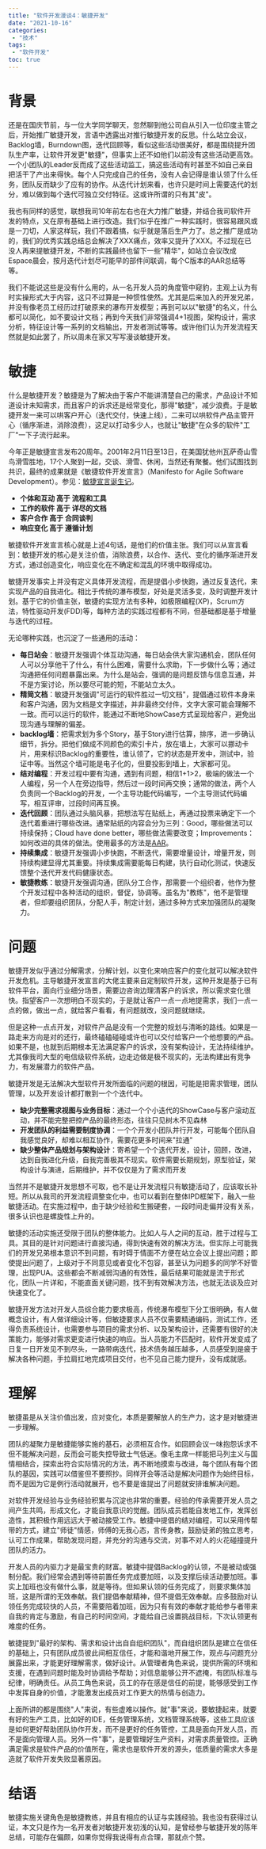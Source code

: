 ```yaml
---
title: "软件开发漫谈4：敏捷开发"
date: "2021-10-16"
categories:
 - "技术"
tags:
 - "软件开发"
toc: true
---
```


# 背景

还是在国庆节前，与一位大学同学聊天，忽然聊到他公司自从引入一位印度主管之后，开始推广敏捷开发，言语中透露出对推行敏捷开发的反思。什么站立会议，Backlog墙，Burndown图，迭代回顾等，看似这些活动很美好，都是围绕提升团队生产率，让软件开发更"敏捷"，但事实上还不如他们以前没有这些活动更高效。一个小团队的Leader反而成了这些活动监工，搞这些活动有时甚至不如自己亲自把活干了产出来得快。每个人只完成自己的任务，没有人会记得是谁认领了什么任务，团队反而缺少了应有的协作。从迭代计划来看，也许只是时间上需要迭代的划分，难以做到每个迭代可独立交付特征。这或许所谓的只有其"皮"。

我也有同样的感觉，联想我司10年前左右也在大力推广敏捷，并结合我司软件开发的特点，又在原有基础上进行改造。我们似乎在推广一种实践时，很容易跟风或是一刀切，人家这样玩，我们不跟着搞，似乎就是落后生产力了。总之推广是成功的，我们的优秀实践总结总会解决了XXX痛点，效率又提升了XXX。不过现在已没人再来提敏捷开发，不断的实践最终也留下一些"精华"，如站立会议改成Espace晨会，按月迭代计划尽可能早的部件间联调，每个C版本的AAR总结等等。

<!--more-->
我们不能说这些是没有什么用的，从一名开发人员的角度管中窥豹，主观上认为有时实操形式大于内容，这只不过算是一种惯性使然。尤其是后来加入的开发兄弟，并没有像老员工经历过打破原来的瀑布开发模型；再到可以以"敏捷"的名义，什么都可以简化，如不要设计文档；再到今天我们非常强调4+1视图，架构设计，需求分析，特征设计等一系列的文档输出，开发者测试等等。或许他们认为开发流程天然就是如此罢了，所以周未在家又写写漫谈敏捷开发。

# 敏捷

什么是敏捷开发？敏捷是为了解决由于客户不能讲清楚自己的需求，产品设计不知道设计未知需求，而且客户的诉求还是经常变化，那得"敏捷"，减少浪费。于是敏捷开发一来可以哄客户开心（迭代交付，快速上线），二来可以哄软件产品主管开心（循序渐进，消除浪费），这足以打动多少人，也就让"敏捷"在众多的软件"工厂"一下子流行起来。

今年正是敏捷宣言发布20周年。2001年2月11日至13日，在美国犹他州瓦萨奇山雪鸟滑雪胜地，17个人聚到一起，交谈、滑雪、休闲，当然还有聚餐。他们试图找到共识，最终的成果就是《敏捷软件开发宣言》（Manifesto for Agile Software Development）。参见：[敏捷宣言诞生记](https://www.scrumcn.com/agile/%e6%95%8f%e6%8d%b7%e5%ae%a3%e8%a8%80%e8%af%9e%e7%94%9f%e8%ae%b0.html)。

 - **个体和互动 高于 流程和工具**
 - **工作的软件 高于 详尽的文档**
 - **客户合作 高于 合同谈判**
 - **响应变化 高于 遵循计划**

敏捷软件开发宣言核心就是上述4句话，是他们的价值主张。我们可以从宣言看到：敏捷开发的核心是关注价值，消除浪费，以合作、迭代、变化的循序渐进开发方式，通过创造变化，响应变化在不确定和混乱的环境中取得成功。

敏捷开发事实上并没有定义具体开发流程，而是提倡小步快跑，通过反复迭代，来实现产品的自我进化。相比于传统的瀑布模型，好处是灵活多变，及时调整开发计划。基于它的价值主张，敏捷的实现方法有多种，如极限编程(XP)，Scrum方法，特性驱动开发(FDD)等，每种方法的实践过程都有不同，但基础都是基于增量与迭代的过程。

无论哪种实践，也沉淀了一些通用的活动：

 - **每日站会**：敏捷开发强调个体互动沟通，每日站会供大家沟通机会，团队任何人可以分享他干了什么，有什么困难，需要什么求助，下一步做什么等；通过沟通把任何问题暴露出来。为什么是站会，强调的是问题反馈与信息互通，并不是方案讨论，所以要尽可能的短，不能站立太久。
 - **精简文档**：敏捷开发强调"可运行的软件胜过一切文档"，提倡通过软件本身来和客户沟通，因为文档是文字描述，并非最终交付件，文字大家可能会理解不一致。而可以运行的软件，能通过不断地ShowCase方式呈现给客户，避免出现沟通与理解的偏差。
 - **backlog墙**：把需求划为多个Story，基于Story进行估算，排序，进一步确认细节，拆分。把他们做成不同颜色的索引卡片，放在墙上，大家可以挪动卡片，用来标识Backlog的重要性，谁认领了，它的状态是开发中，测试中，验证中等。当然这个墙可能是电子化的，但要投影到墙上，大家都可见。
 - **结对编程**：开发过程中要有沟通，遇到有问题，相信1+1>2，极端的做法一个人编程，另一个人在旁边指导，然后过一段时间再交换；通常的做法，两个人负责同一个Backlog的开发，一个主导功能代码编写，一个主导测试代码编写，相互评审，过段时间再互换。
 - **迭代回顾**：团队通过头脑风暴，把想法写在贴纸上，再通过投票来确定下一个迭代着重进行哪些改进。通常贴纸的内容会分为三列：Good，哪些做法可以持续保持；Cloud have done better，哪些做法需要改变；Improvements：如何改进的具体的做法。使用最多的方法是[AAR](https://baike.baidu.com/item/aar/6894400?fr=aladdin)。
 - **持续集成**：敏捷开发强调小步快跑，不断迭代，需要增量设计，增量开发，则持续构建显得尤其重要。持续集成需要能每日构建，执行自动化测试，快速反馈整个迭代开发代码健康状态。
 - **敏捷教练**：敏捷开发强调沟通，团队分工合作，那需要一个组织者，他作为整个开发过程中各种活动的组织，督促，协调等。虽名为"教练"，他不是管理者，但却要组织团队，分配人手，制定计划，通过多种方式来加强团队的凝聚力。


# 问题

敏捷开发似乎通过分解需求，分解计划，以变化来响应客户的变化就可以解决软件开发危机。主导敏捷开发宣言的大佬主要来自定制软件开发，这种开发是基于已有软件平台，面向行业细分场景，需要边咨询边理清客户的诉求，所以需求变化很快。指望客户一次想明白不现实的，于是就让客户一点一点地提需求，我们一点一点的做，做出一点，就给客户看看，有问题就改，没问题就继续。

但是这种一点点开发，对软件产品是没有一个完整的规划与清晰的路线。如果是一路走来方向是对的还行，最终磕磕碰碰或许也可以交付给客户一个他想要的产品。如果不是，也就到后期根本无法满足客户的诉求，没有架构设计，无法持续维护。尤其像我司大型的电信级软件系统，边走边做是极不现实的，无法构建出有竞争力，有发展潜力的软件产品。

敏捷开发是无法解决大型软件开发所面临的问题的根因，可能是把需求管理，团队管理，以及开发设计都打散到一个个迭代中。

 - **缺少完整需求视图与业务目标**：通过一个个小迭代的ShowCase与客户滚动互动，并不能完整把控产品的最终形态，往往只见树木不见森林
 - **开发团队的利益需要制度协调**：一个个开发小团队并行开发，可能每个团队自我感觉良好，却难以相互协作，需要花更多时间来"拉通"
 - **缺少整体产品规划与架构设计**：寄希望一个个迭代开发，设计，回顾，改进，达到自我进化升级，自我完善极其不现实。软件需要长期规划，原型验证，架构设计与演进，后期维护，并不仅仅是为了需求而开发

当然并不是敏捷开发思想不可取，也不是让开发流程只有敏捷活动了，应该取长补短。所以从我司的开发流程调整变化中，也可以看到在整体IPD框架下，融入一些敏捷活动。在实施过程中，由于缺少经验和生搬硬套，一段时间走偏并没有关系，很多认识也是螺旋性上升的。

敏捷的活动实施还受限于团队的整体能力。比如人与人之间的互动，胜于过程与工具。其目的是针对问题进行直接沟通，得到快速有效的解决方法。但实际上可能我们的开发兄弟根本意识不到问题，有时碍于情面不方便在站立会议上提出问题；即使提出问题了，上级对于不同意见或者变化不包容，甚至认为问题多的同学不好管理，出现PUA。这些都会不断减弱沟通的有效性，最后结果可能就是流于形式化，团队一片详和，不能直面关键问题，找不到有效解决方法，也就无法谈及应对快速变化了。

敏捷开发方法对开发人员综合能力要求极高，传统瀑布模型下分工很明确，有人做概念设计，有人做详细设计等，但敏捷要求人员不仅需要精通编码，测试工作，还得负责系统设计，也需要参与项目的需求分析、以及架构设计，还需要有很好的决策能力，能够对需求更变进行快速的响应。当人员能力不匹配时，软件开发变成了日复一日开发见不到尽头，一路带病迭代，技术债务越压越多，人员感受到是疲于解决各种问题，手拉肩扛地完成项目交付，也不见自己能力提升，没有成就感。

# 理解

敏捷虽是从关注价值出发，应对变化，本质是要解放人的生产力，这才是对敏捷进一步理解。

团队的凝聚力是敏捷能够实施的基石，必须相互合作。如回顾会议一味抱怨诉求不但不能解决问题，反而会可能失控导致士气低迷。像毛主席一样能把马列主义与国情相结合，探索出符合实际情况的方法，再不断地摸索与改进，每个团队有每个团队的基因，实践可以借鉴但不要照抄。同样开会等活动是解决问题作为始终目标，而不是因为它是例行活动就展开，也不要是谁提出了问题就安排谁解决问题。

对软件开发经验与业务经验积累与沉淀也非常的重要。经验的传承需要开发人员之间产生共鸣，形成文化，才能自我意识的觉醒。团队成员若能自发地工作，发挥创造性，其积极作用远远大于被动接受工作。敏捷中提倡的结对编程，可以采用传帮带的方式，建立"师徒"情感，师傅的无我心态，言传身教，鼓励徒弟的独立思考，认可工作成果，帮助发现问题，并充分的沟通与交流，对事不对人的火花碰撞提升团队的活力。

开发人员的内驱力才是最宝贵的财富。敏捷中提倡Backlog的认领，不是被动或强制分配。我们经常会遇到等待前置任务完成要加班，以及支撑后续活动要加班。事实上加班也没有做什么事，就是等待。但如果认领的任务完成了，则要求集体加班，这是所谓的无效奉献。我们提倡奉献精神，但不提倡无效奉献。应多鼓励对认领任务完成较快的人员，不需要陪着加班，因为只有有效的奉献才能给参与者带来自我的肯定与激励，有自己的时间空间，才能给自己设置挑战目标，下次认领更有难度的任务。

敏捷提到"最好的架构、需求和设计出自自组织团队"，而自组织团队是建立在信任的基础上，只有团队成员彼此间相互信任，才能和谐地开展工作，观点与问题充分展露出来，才能更好理解需求，做好设计。从管理者角色来说，提供所需的环境和支援，在遇到问题时能及时协调给予帮助；对信息能够公开不遮掩，有团队标准与纪律，明确责任。从员工角色来说，员工的存在感是信任的前提，能够感受到工作中发挥自身的价值，才能激发出成员对工作更大的热情与创造力。

上面所讲的都是围绕"人"来说，有些虚难以操作。就"事"来说，要敏捷起来，就要有好的生产工具，比如好的IDE，任务管理系统，文档管理系统等，这些工具应该是如何更好帮助团队协作开发，而不是更好的任务管控，工具是面向开发人员，而不是面向管理人员。另外一件"事"，是要管理好生产资料，对需求质量管控。正确满足需求是软件产品的价值所在，需求也是软件开发的源头，低质量的需求大多是造就了软件开发失败显著原因。

# 结语

敏捷实施关键角色是敏捷教练，并且有相应的认证与实践经验。我也没有获得过认证，本文只是作为一名开发者对敏捷开发初浅的认知，是曾经参与敏捷开发的陈年总结，可能存在偏颇，如果你觉得我说得有点合理，那就点个赞。